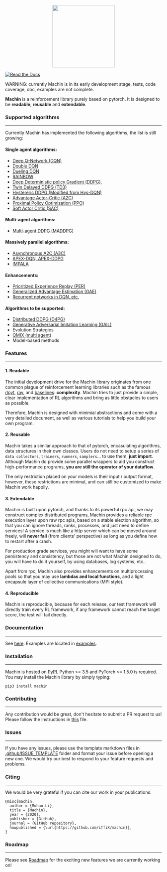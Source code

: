 <div align="center">
	<a href="https://machin.readthedocs.io">
		<img width="auto" height="200px" src="https://machin.readthedocs.io/en/latest/_static/icon.svg">
	</a>
</div>


[![Read the Docs](https://img.shields.io/readthedocs/machin)](https://machin.readthedocs.io/en/latest/)

WARNING: currently Machin is in its early development stage, tests, code coverage, doc, examples are not complete.


**Machin** is a reinforcement library purely based on pytorch. It is designed to be **readable**, **reusable** and **extendable**.


### Supported algorithms
---
Currently Machin has implemented the following algorithms, the list is still growing:

#### Single agent algorithms:
* [Deep Q-Network (DQN)](https://storage.googleapis.com/deepmind-media/dqn/DQNNaturePaper.pdf)
* [Double DQN](https://arxiv.org/pdf/1509.06461.pdf)
* [Dueling DQN](https://arxiv.org/abs/1511.06581)
* [RAINBOW](https://arxiv.org/abs/1710.02298)
* [Deep Deterministic policy Gradient (DDPG)](https://arxiv.org/pdf/1509.02971.pdf), 
* [Twin Delayed DDPG (TD3)](https://arxiv.org/pdf/1802.09477.pdf)
* [Hystereric DDPG (Modified from Hys-DQN)](https://hal.archives-ouvertes.fr/hal-00187279/document)
* [Advantage Actor-Critic (A2C)](https://openai.com/blog/baselines-acktr-a2c/)
* [Proximal Policy Optimization (PPO)](https://arxiv.org/pdf/1707.06347.pdf)
* [Soft Actor Critic (SAC)](https://arxiv.org/pdf/1812.05905.pdf)

#### Multi-agent algorithms:
* [Multi-agent DDPG (MADDPG)](https://arxiv.org/pdf/1706.02275.pdf)

#### Massively parallel algorithms:
* [Asynchronous A2C (A3C)](https://arxiv.org/abs/1602.01783)
* [APEX-DQN, APEX-DDPG](https://arxiv.org/pdf/1803.00933)
* [IMPALA](https://arxiv.org/pdf/1802.01561)

#### Enhancements:
* [Prioritized Experience Replay (PER)](https://arxiv.org/pdf/1511.05952.pdf)
* [Generalized Advantage Estimation (GAE)](https://arxiv.org/pdf/1506.02438.pdf)
* [Recurrent networks in DQN, etc.](https://arxiv.org/pdf/1507.06527.pdf)
#### Algorithms to be supported:
* [Distributed DDPG (D4PG)](https://arxiv.org/abs/1804.08617)
* [Generative Adversarial Imitation Learning (GAIL)](https://arxiv.org/abs/1606.03476)
* Evolution Strategies
* [QMIX (multi agent)](https://arxiv.org/abs/1803.11485)
* Model-based methods

### Features
---
#### 1. Readable

The initial development drive for the Machin library originates from one common plague of reinforcement learning libraries such as the famous [rlpyt](https://github.com/astooke/rlpyt), [ray](https://github.com/ray-project/ray), and [baselines](https://github.com/openai/baselines): **complexity**. Machin tries to just provide a simple, clear implementation of RL algorithms and bring as little obstacles to users as possible.

Therefore, Machin is designed with minimial abstractions and come with a very detailed document, as well as various tutorials to help you build your own program.

#### 2. Reusable

Machin takes a similar approach to that of pytorch, encasulating algorithms, data structures in their own classes. Users do not need to setup a series of `data collectors`, `trainers`, `runners`, `samplers`... to use them, **just import**. Although Machin do provide some parallel wrappers to aid you construct high-performance programs, **you are still the operator of your dataflow**.

The only restriction placed on your models is their input / output format, however, these restrictions are minimal, and can still be customized to make Machin work happily. 

#### 3. Extendable
Machin is built upon pytorch, and thanks to its powerful rpc api, we may construct complex distributed programs, Machin provides a reliable rpc execution layer upon raw rpc apis, based on a stable election algorithm, so that you can ignore threads, ranks, processes, and just need to define services! A service is much like a http server which can be moved around freely, will **never fail** (from clients' perspective) as long as you define how to restart after a crash. 

For production grade services, you might will want to have some persistency and consistency, but those are not what Machin designed to do, you will have to do it yourself, by using databases, log systems, etc..

Apart from rpc, Machin also provides enhancements on multiprocessing pools so that you may use **lambdas and local functions**, and a light encapsule layer of collective communications (MPI style).

#### 4. Reproducible
Machin is reproducible, because for each release, our test framework will directly train every RL framework, if any framework cannot reach the target score, the test will fail directly.


### Documentation
---
See [here](https://machin.readthedocs.io/). Examples are located in [examples](https://github.com/iffiX/machin/tree/master/examples).

### Installation
---
Machin is hosted on [PyPI](https://pypi.org/project/machin/). Python >= 3.5 and PyTorch >= 1.5.0 is required. You may install the Machin library by simply typing:
```
pip3 install machin
```

### Contributing
---
Any contribution would be great, don't hesitate to submit a PR request to us! Please follow the instructions in [this](https://github.com/iffiX/machin/tree/master/docs/misc/contribute.md) file.

### Issues
---
If you have any issues, please use the template markdown files in [.github/ISSUE_TEMPLATE](https://github.com/iffiX/machin/tree/master/.github/ISSUE_TEMPLATE) 
folder and  format your issue before opening a new one. We would try our best to respond to your feature requests and problems.

### Citing
---
We would be very grateful if you can cite our work in your publications:
```
@misc{machin,
  author = {Muhan Li},
  title = {Machin},
  year = {2020},
  publisher = {GitHub},
  journal = {GitHub repository},
  howpublished = {\url{https://github.com/iffiX/machin}},
}
```

### Roadmap
---
Please see [Roadmap](https://github.com/iffiX/machin/projects/2) for the exciting new features we are currently working on!
